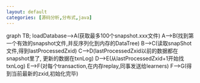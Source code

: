 ```yaml
---
layout: default
categories: [源码分析,分布式,java]
---
```

<script src="/assets/mermaid.min.js"></script>

<div class="mermaid">
    graph TB;
	loadDatabase-->A(获取最多100个snapshot.xxx文件)
	A-->B(找到第一个有效的snapshot文件,并反序列化到内存的DataTree)
	B-->C(读取snapShot文件,得到lastProcessedZxid)
	C-->D(lastProcessedZxid以前的数据都在snapshot里了, 更新的数据在txnLog)
	D-->E(从lastProcessedZxid+1开始找txnLog)
	E-->F(对每个transaction,在内存replay,同事发送给learners)
	F-->G(得到当前最新的zxid,初始化完毕)
</div>